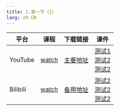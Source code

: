 ```yaml
---
title: 1.第一节（1）
lang: zh-CN
---
```



| 平台       | 课程   | 下载链接     | 课件         |
|----------|--------|----------|--------------|
| YouTube  | [watch]() | [主要地址]() | [测试1]()<br/>[测试2]()<br/>[测试2]()  |
| Bilibili | [watch]() | [备用地址]() | [测试2]()<br/>[测试2]()<br/>[测试2]()      |







